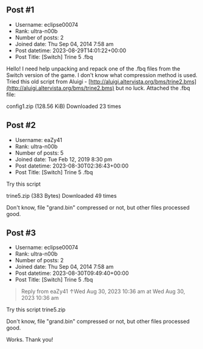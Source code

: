 ## Post #1
- Username: eclipse00074
- Rank: ultra-n00b
- Number of posts: 2
- Joined date: Thu Sep 04, 2014 7:58 am
- Post datetime: 2023-08-29T14:01:22+00:00
- Post Title: [Switch] Trine 5 .fbq

Hello! I need help unpacking and repack one of the .fbq files from the Switch version of the game.
I don't know what compression method is used. Tried this old script from Aluigi - [http://aluigi.altervista.org/bms/trine2.bms](http://aluigi.altervista.org/bms/trine2.bms) but no luck.
Attached the .fbq file:


 config1.zip
(128.56 KiB) Downloaded 23 times
## Post #2
- Username: eaZy41
- Rank: ultra-n00b
- Number of posts: 5
- Joined date: Tue Feb 12, 2019 8:30 pm
- Post datetime: 2023-08-30T02:36:43+00:00
- Post Title: [Switch] Trine 5 .fbq

Try this script


 trine5.zip
(383 Bytes) Downloaded 49 times



Don't know, file "grand.bin" compressed or not, but other files processed good.
## Post #3
- Username: eclipse00074
- Rank: ultra-n00b
- Number of posts: 2
- Joined date: Thu Sep 04, 2014 7:58 am
- Post datetime: 2023-08-30T09:49:40+00:00
- Post Title: [Switch] Trine 5 .fbq

> Reply from eaZy41 ↑Wed Aug 30, 2023 10:36 am at Wed Aug 30, 2023 10:36 am
>
> 
Try this script
trine5.zip

Don't know, file "grand.bin" compressed or not, but other files processed good.

Works. Thank you!
